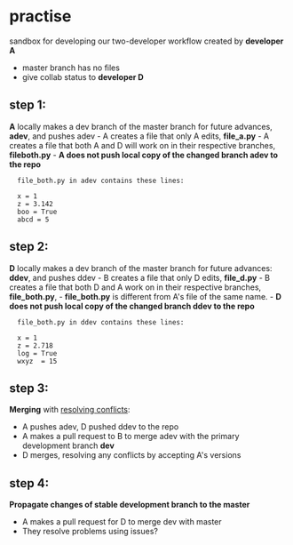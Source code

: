 # practise
sandbox for developing our two-developer workflow created by **developer A**

  - master branch has no files
  - give collab status to **developer D**
  
  ## step 1:
  **A** locally makes a dev branch of the master branch for future advances, **adev**, and pushes adev 
    - A creates a file that only A edits, **file_a.py**
    - A creates a file that both A and D will work on in their respective branches, **fileboth.py**
    - **A does not push local copy of the changed branch adev to the repo**
 
 
      file_both.py in adev contains these lines:
      
      x = 1  
      z = 3.142  
      boo = True  
      abcd = 5  
    
  ## step 2:
  **D** locally makes a dev branch of the master branch for future advances: **ddev**, and pushes ddev 
      - B creates a file that only D edits, **file_d.py**
      - B creates a file that both D and A work on in their respective branches, **file_both.py**, 
      - **file_both.py** is different from A's file of the same name.
      - **D does not push local copy of the changed branch ddev to the repo**


      file_both.py in ddev contains these lines: 
      
      x = 1  
      z = 2.718   
      log = True  
      wxyz  = 15  
 
## step 3:
**Merging** with [resolving conflicts](https://github.com/cubeton/git101/blob/master/TurtorialInfo/AdditionalGitTechniques.md):
  - A pushes adev, D pushed ddev to the repo
  - A makes a pull request to B to merge adev with the primary development branch **dev**
  - D merges, resolving any conflicts by accepting A's versions
  
## step 4:
**Propagate changes of stable development branch to the master**
  - A makes a pull request for D to merge dev with master
  - They resolve problems using issues?
